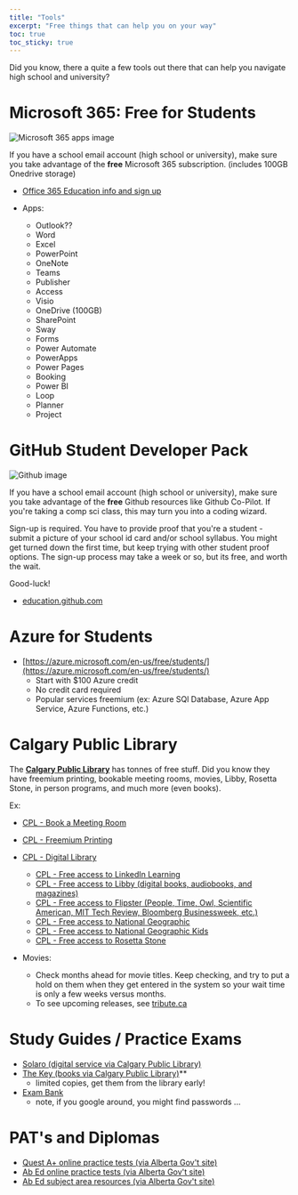 ```yaml
---
title: "Tools"
excerpt: "Free things that can help you on your way"
toc: true
toc_sticky: true
---
```


Did you know, there a quite a few tools out there that can help you navigate high school and university?

# Microsoft 365: Free for Students

![Microsoft 365 apps image ](https://upload.wikimedia.org/wikipedia/commons/thumb/9/9e/Office_365_app_logos.svg/1200px-Office_365_app_logos.svg.png)

If you have a school email account (high school or university), make sure you take advantage of the **free** Microsoft 365 subscription.  (includes 100GB Onedrive storage)

- [Office 365 Education info and sign up](https://www.microsoft.com/en-ca/education/products/office)

- Apps:
    - Outlook??
    - Word
    - Excel
    - PowerPoint
    - OneNote
    - Teams
    - Publisher
    - Access
    - Visio
    - OneDrive  (100GB)
    - SharePoint
    - Sway
    - Forms
    - Power Automate
    - PowerApps
    - Power Pages
    - Booking
    - Power BI
    - Loop
    - Planner
    - Project


# GitHub Student Developer Pack

![Github image ](https://github.githubassets.com/assets/GitHub-Mark-ea2971cee799.png)

If you have a school email account (high school or university), make sure you take advantage of the **free** Github resources like Github Co-Pilot.  If you're taking a comp sci class, this may turn you into a coding wizard.

Sign-up is required.  You have to provide proof that you're a student - submit a picture of your school id card and/or school syllabus. You might get turned down the first time, but keep trying with other student proof options. The sign-up process may take a week or so, but its free, and worth the wait.

Good-luck!

- [education.github.com](https://education.github.com/pack)

# Azure for Students
- [https://azure.microsoft.com/en-us/free/students/](https://azure.microsoft.com/en-us/free/students/)
    - Start with $100 Azure credit
    - No credit card required
    - Popular services freemium (ex: Azure SQl Database, Azure App Service, Azure Functions, etc.)


# Calgary Public Library

The **[Calgary Public Library](https://calgarylibrary.ca/)** has tonnes of free stuff.  Did you know they have freemium printing, bookable meeting rooms, movies, Libby, Rosetta Stone, in person programs, and much more (even books).

Ex:

- [CPL - Book a Meeting Room](https://calgarylibrary.ca/events-and-programs/book-a-space/)
- [CPL - Freemium Printing](https://calgarylibrary.ca/your-library/free-services/printing/)

- [CPL - Digital Library](https://calgarylibrary.ca/read-learn-and-explore/digital-library/)

    - [CPL - Free access to LinkedIn Learning](https://calgarylibrary.ca/read-learn-and-explore/digital-library/linkedin-learning-for-library/)
    - [CPL - Free access to Libby (digital books, audiobooks, and magazines)](https://calgarylibrary.ca/read-learn-and-explore/digital-library/libby/)
    - [CPL - Free access to Flipster (People, Time, Owl, Scientific American, MIT Tech Review, Bloomberg Businessweek, etc.)](https://calgarylibrary.ca/read-learn-and-explore/digital-library/flipster-online-magazines/)
    - [CPL - Free access to National Geographic](https://calgarylibrary.ca/read-learn-and-explore/digital-library/national-geographic-virtual-library/)
    - [CPL - Free access to National Geographic Kids](https://calgarylibrary.ca/read-learn-and-explore/digital-library/national-geographic-kids/)
    - [CPL - Free access to Rosetta Stone](https://calgarylibrary.ca/read-learn-and-explore/digital-library/rosetta-stone-library-solution/)


-  Movies:
    - Check months ahead for movie titles.  Keep checking, and try to put a hold on them when they get entered in the system so your wait time is only a few weeks versus months.
    - To see upcoming releases, see [tribute.ca](https://www.tribute.ca/movies/dvd/coming-soon/)

# Study Guides / Practice Exams

- [Solaro (digital service via Calgary Public Library)](https://calgarylibrary.ca/read-learn-and-explore/digital-library/solaro/)
- [The Key (books via Calgary Public Library)](https://calgary.bibliocommons.com/v2/search?query=the%20key%20student%20study%20guide)** 
    - limited copies, get them from the library early!
- [Exam Bank](https://alberta.exambank.com/)
    - note, if you google around, you might find passwords ...

# PAT's and Diplomas

- [Quest A+ online practice tests (via Alberta Gov't site)](https://questaplus.alberta.ca/app/practice-test-access)
- [Ab Ed online practice tests (via Alberta Gov't site)](https://abed.vretta.com/#/en/public-practice)
- [Ab Ed subject area resources (via Alberta Gov't site)](https://www.alberta.ca/provincial-achievement-tests#jumplinks-4)

